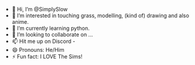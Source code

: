 - 👋 Hi, I’m @SimplySlow
- 👀 I’m interested in touching grass, modelling, (kind of) drawing and also anime.
- 🌱 I’m currently learning python.
- 💞️ I’m looking to collaborate on ...
- 📫 Hit me up on Discord - 
- 😄 Pronouns: He/Him
- ⚡ Fun fact: I LOVE The Sims!

<!---
SimplySlow/SimplySlow is a ✨ special ✨ repository because its `README.md` (this file) appears on your GitHub profile.
You can click the Preview link to take a look at your changes.
--->
